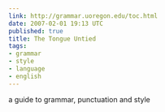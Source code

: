 ```yaml
---
link: http://grammar.uoregon.edu/toc.html
date: 2007-02-01 19:13 UTC
published: true
title: The Tongue Untied
tags:
- grammar
- style
- language
- english
---
```


a guide to grammar, punctuation and style
